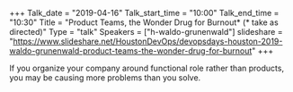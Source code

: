 +++
Talk_date = "2019-04-16"
Talk_start_time = "10:00"
Talk_end_time = "10:30"
Title = "Product Teams, the Wonder Drug for Burnout* (* take as directed)"
Type = "talk"
Speakers = ["h-waldo-grunenwald"]
slideshare = "https://www.slideshare.net/HoustonDevOps/devopsdays-houston-2019-waldo-grunenwald-product-teams-the-wonder-drug-for-burnout"
+++

If you organize your company around functional role rather than products, you may be causing more problems than you solve.
